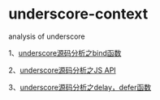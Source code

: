 
# underscore-context
analysis of underscore

1、[underscore源码分析之bind函数](https://github.com/jingegebuguai/underscore-context/issues/1)

2、[underscore源码分析之JS API](https://github.com/jingegebuguai/underscore-context/issues/2)

3、[underscore源码分析之delay，defer函数](https://github.com/jingegebuguai/underscore-context/issues/3)
